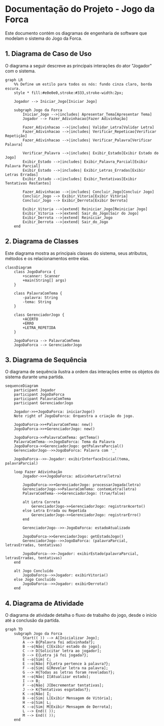 # Documentação do Projeto - Jogo da Forca

Este documento contém os diagramas de engenharia de software que modelam o sistema do Jogo da Forca.

## 1. Diagrama de Caso de Uso

O diagrama a seguir descreve as principais interações do ator "Jogador" com o sistema.

```mermaid
graph LR
    %% Define um estilo para todos os nós: fundo cinza claro, borda escura.
    style * fill:#e0e0e0,stroke:#333,stroke-width:2px;

    Jogador --> Iniciar_Jogo[Iniciar Jogo]
    
    subgraph Jogo da Forca
        Iniciar_Jogo -->|includes| Apresentar_Tema[Apresentar Tema]
        Jogador --> Fazer_Adivinhacao[Fazer Adivinhação]
        
        Fazer_Adivinhacao -->|includes| Validar_Letra[Validar Letra]
        Fazer_Adivinhacao -->|includes| Verificar_Repeticao[Verificar Repetição]
        Fazer_Adivinhacao -->|includes| Verificar_Palavra[Verificar Palavra]
        
        Verificar_Palavra -->|includes| Exibir_Estado[Exibir Estado do Jogo]
        Exibir_Estado -->|includes| Exibir_Palavra_Parcial[Exibir Palavra Parcial]
        Exibir_Estado -->|includes| Exibir_Letras_Erradas[Exibir Letras Erradas]
        Exibir_Estado -->|includes| Exibir_Tentativas[Exibir Tentativas Restantes]

        Fazer_Adivinhacao -->|includes| Concluir_Jogo[Concluir Jogo]
        Concluir_Jogo --> Exibir_Vitoria[Exibir Vitória]
        Concluir_Jogo --> Exibir_Derrota[Exibir Derrota]

        Exibir_Vitoria -->|extend| Reiniciar_Jogo[Reiniciar Jogo]
        Exibir_Vitoria -->|extend| Sair_do_Jogo[Sair do Jogo]
        Exibir_Derrota -->|extend| Reiniciar_Jogo
        Exibir_Derrota -->|extend| Sair_do_Jogo
    end
```

## 2. Diagrama de Classes

Este diagrama mostra as principais classes do sistema, seus atributos, métodos e os relacionamentos entre elas.

```mermaid
classDiagram
    class JogoDaForca {
        +scanner: Scanner
        +main(String[] args)
    }

    class PalavraComTema {
        -palavra: String
        -tema: String
    }

    class GerenciadorJogo {
        +ACERTO
        +ERRO
        +LETRA_REPETIDA
    }

    JogoDaForca --> PalavraComTema
    JogoDaForca --> GerenciadorJogo
```

## 3. Diagrama de Sequência

O diagrama de sequência ilustra a ordem das interações entre os objetos do sistema durante uma partida.

```mermaid
sequenceDiagram
    participant Jogador
    participant JogoDaForca
    participant PalavraComTema
    participant GerenciadorJogo

    Jogador->>+JogoDaForca: iniciarJogo()
    Note right of JogoDaForca: Orquestra a criação do jogo.

    JogoDaForca->>+PalavraComTema: new()
    JogoDaForca->>+GerenciadorJogo: new()
    
    JogoDaForca->>PalavraComTema: getTema()
    PalavraComTema-->>JogoDaForca: Tema da Palavra
    JogoDaForca->>GerenciadorJogo: getPalavraParcial()
    GerenciadorJogo-->>JogoDaForca: Palavra com '_'
    
    JogoDaForca-->>-Jogador: exibirInterfaceInicial(tema, palavraParcial)

    loop Fazer Adivinhação
        Jogador->>+JogoDaForca: adivinharLetra(letra)
        
        JogoDaForca->>+GerenciadorJogo: processarJogada(letra)
        GerenciadorJogo->>PalavraComTema: contemLetra(letra)
        PalavraComTema-->>GerenciadorJogo: (true/false)
        
        alt Letra Correta
            GerenciadorJogo->>GerenciadorJogo: registrarAcerto()
        else Letra Errada ou Repetida
            GerenciadorJogo->>GerenciadorJogo: registrarErro()
        end
        
        GerenciadorJogo-->>-JogoDaForca: estadoAtualizado
        
        JogoDaForca->>GerenciadorJogo: getEstadoJogo()
        GerenciadorJogo-->>JogoDaForca: (palavraParcial, letrasErradas, tentativas)
        
        JogoDaForca-->>-Jogador: exibirEstado(palavraParcial, letrasErradas, tentativas)
    end

    alt Jogo Concluído
        JogoDaForca-->>Jogador: exibirVitoria()
    else Jogo Concluído
        JogoDaForca-->>Jogador: exibirDerrota()
    end
```

## 4. Diagrama de Atividade

O diagrama de atividade detalha o fluxo de trabalho do jogo, desde o início até a conclusão da partida.

```mermaid
graph TD
    subgraph Jogo da Forca
        Start(( )) --> A[Inicializar Jogo];
        A --> B{Palavra foi adivinhada?};
        B --o|Não| C[Exibir estado do jogo];
        C --> D[Solicitar letra ao jogador];
        D --> E{Letra já foi jogada?};
        E --o|Sim| C;
        E --o|Não| F{Letra pertence à palavra?};
        F --o|Sim| G[Revelar letra na palavra];
        G --> H{Todas as letras foram reveladas?};
        H --o|Não| I[Atualizar estado];
        I --> B;
        F --o|Não| J[Decrementar tentativas];
        J --> K{Tentativas esgotadas?};
        K --o|Não| I;
        B --o|Sim| L[Exibir Mensagem de Vitória];
        H --o|Sim| L;
        K --o|Sim| M[Exibir Mensagem de Derrota];
        L --> End(( ));
        M --> End(( ));
    end
```